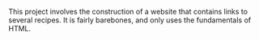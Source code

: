This project involves the construction of a website that contains links to several recipes. It is fairly barebones, and only uses the fundamentals of HTML.